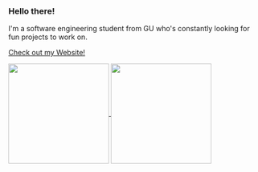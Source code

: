 ### Hello there!

I'm a software engineering student from GU who's constantly looking for fun projects to work on.

[Check out my Website!](https://ionelpopjara.github.io/)

<a href="https://github.com/anuraghazra/github-readme-stats">
  <img height=200 align="center" src="https://github-readme-stats.vercel.app/api?username=IonelPopJara&show_icons=true&theme=tokyonight" />
</a>
<a href="https://github.com/anuraghazra/convoychat">
  <img height=200 align="center" src="https://github-readme-stats.vercel.app/api/top-langs?username=IonelPopJara&layout=compact&langs_count=8&card_width=320&theme=tokyonight" />
</a>
